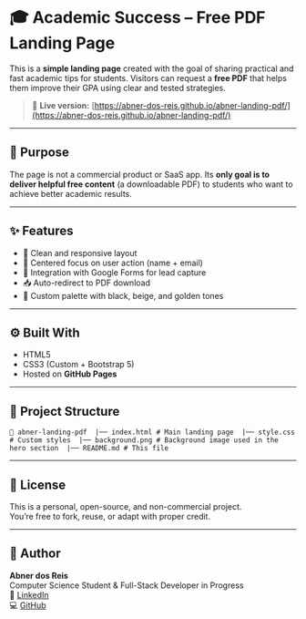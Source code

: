 # 🎓 Academic Success – Free PDF Landing Page

This is a **simple landing page** created with the goal of sharing practical and fast academic tips for students. Visitors can request a **free PDF** that helps them improve their GPA using clear and tested strategies.

> 🔗 **Live version:** [https://abner-dos-reis.github.io/abner-landing-pdf/](https://abner-dos-reis.github.io/abner-landing-pdf/)

---

## 📌 Purpose

The page is not a commercial product or SaaS app. Its **only goal is to deliver helpful free content** (a downloadable PDF) to students who want to achieve better academic results.

---

## ✨ Features

- 📘 Clean and responsive layout
- 🎯 Centered focus on user action (name + email)
- 📩 Integration with Google Forms for lead capture
- 📥 Auto-redirect to PDF download
- 🎨 Custom palette with black, beige, and golden tones

---

## ⚙️ Built With

- HTML5
- CSS3 (Custom + Bootstrap 5)
- Hosted on **GitHub Pages**

---

## 📁 Project Structure

`📂 abner-landing-pdf 
|── index.html # Main landing page 
|── style.css # Custom styles 
|── background.png # Background image used in the hero section 
|── README.md # This file`



---

## 📜 License

This is a personal, open-source, and non-commercial project.  
You’re free to fork, reuse, or adapt with proper credit.

---

## 🙋 Author

**Abner dos Reis**  
Computer Science Student & Full-Stack Developer in Progress  
🔗 [LinkedIn](https://www.linkedin.com/in/abner-dos-reis/)  
💻 [GitHub](https://github.com/abner-dos-reis)
